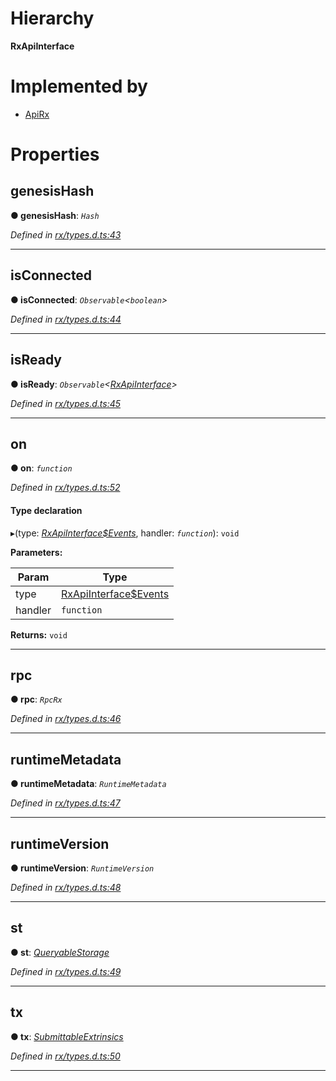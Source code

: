 

# Hierarchy

**RxApiInterface**

# Implemented by

* [ApiRx](../classes/_rx_index_.apirx.md)

# Properties

<a id="genesishash"></a>

##  genesisHash

**● genesisHash**: *`Hash`*

*Defined in [rx/types.d.ts:43](https://github.com/polkadot-js/api/blob/82baafb/packages/api/src/rx/types.d.ts#L43)*

___
<a id="isconnected"></a>

##  isConnected

**● isConnected**: *`Observable`<`boolean`>*

*Defined in [rx/types.d.ts:44](https://github.com/polkadot-js/api/blob/82baafb/packages/api/src/rx/types.d.ts#L44)*

___
<a id="isready"></a>

##  isReady

**● isReady**: *`Observable`<[RxApiInterface](_rx_types_d_.rxapiinterface.md)>*

*Defined in [rx/types.d.ts:45](https://github.com/polkadot-js/api/blob/82baafb/packages/api/src/rx/types.d.ts#L45)*

___
<a id="on"></a>

##  on

**● on**: *`function`*

*Defined in [rx/types.d.ts:52](https://github.com/polkadot-js/api/blob/82baafb/packages/api/src/rx/types.d.ts#L52)*

#### Type declaration
▸(type: *[RxApiInterface$Events](../modules/_rx_types_d_.md#rxapiinterface_events)*, handler: *`function`*): `void`

**Parameters:**

| Param | Type |
| ------ | ------ |
| type | [RxApiInterface$Events](../modules/_rx_types_d_.md#rxapiinterface_events) |
| handler | `function` |

**Returns:** `void`

___
<a id="rpc"></a>

##  rpc

**● rpc**: *`RpcRx`*

*Defined in [rx/types.d.ts:46](https://github.com/polkadot-js/api/blob/82baafb/packages/api/src/rx/types.d.ts#L46)*

___
<a id="runtimemetadata"></a>

##  runtimeMetadata

**● runtimeMetadata**: *`RuntimeMetadata`*

*Defined in [rx/types.d.ts:47](https://github.com/polkadot-js/api/blob/82baafb/packages/api/src/rx/types.d.ts#L47)*

___
<a id="runtimeversion"></a>

##  runtimeVersion

**● runtimeVersion**: *`RuntimeVersion`*

*Defined in [rx/types.d.ts:48](https://github.com/polkadot-js/api/blob/82baafb/packages/api/src/rx/types.d.ts#L48)*

___
<a id="st"></a>

##  st

**● st**: *[QueryableStorage](_rx_types_d_.queryablestorage.md)*

*Defined in [rx/types.d.ts:49](https://github.com/polkadot-js/api/blob/82baafb/packages/api/src/rx/types.d.ts#L49)*

___
<a id="tx"></a>

##  tx

**● tx**: *[SubmittableExtrinsics](_rx_types_d_.submittableextrinsics.md)*

*Defined in [rx/types.d.ts:50](https://github.com/polkadot-js/api/blob/82baafb/packages/api/src/rx/types.d.ts#L50)*

___

